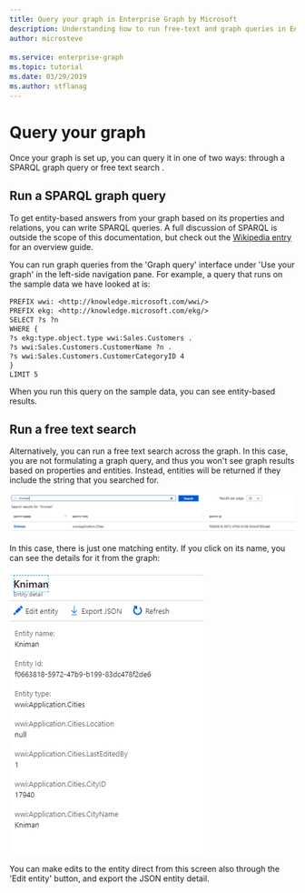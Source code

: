 ```yaml
---
title: Query your graph in Enterprise Graph by Microsoft
description: Understanding how to run free-text and graph queries in Enterprise Graph by Microsoft
author: microsteve

ms.service: enterprise-graph
ms.topic: tutorial
ms.date: 03/29/2019
ms.author: stflanag
---
```


# Query your graph

Once your graph is set up, you can query it in one of two ways: through a SPARQL graph query or free text search .

## Run a SPARQL graph query

To get entity-based answers from your graph based on its properties and relations, you can write SPARQL queries. A full discussion of SPARQL is outside the scope of this documentation, but check out the <a href="https://en.wikipedia.org/wiki/SPARQL">Wikipedia entry</a> for an overview guide.

You can run graph queries from the 'Graph query' interface under 'Use your graph' in the left-side navigation pane. For example, a query that runs on the sample data we have looked at is:

```
PREFIX wwi: <http://knowledge.microsoft.com/wwi/>
PREFIX ekg: <http://knowledge.microsoft.com/ekg/>
SELECT ?s ?n
WHERE {
?s ekg:type.object.type wwi:Sales.Customers .
?s wwi:Sales.Customers.CustomerName ?n .
?s wwi:Sales.Customers.CustomerCategoryID 4
}
LIMIT 5
```

When you run this query on the sample data, you can see entity-based results.

## Run a free text search

Alternatively, you can run a free text search across the graph. In this case, you are not formulating a graph query, and thus you won't see graph results based on properties and entities. Instead, entities will be returned if they include the string that you searched for.

![Free text search](media/graph-queries-tutorial/free-text-kniman-result.png)

In this case, there is just one matching entity. If you click on its name, you can see the details for it from the graph:

![Free text search](media/graph-queries-tutorial/entity-detail-view.png)

You can make edits to the entity direct from this screen also through the 'Edit entity' button, and export the JSON entity detail.







